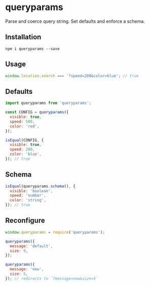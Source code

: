 # queryparams

Parse and coerce query string. Set defaults and enforce a schema.

## Installation

```
npm i queryparams --save
```

## Usage

```javascript
window.location.search === '?speed=200&color=blue'; // true
```

## Defaults

```javascript
import queryparams from 'queryparams';

const CONFIG = queryparams({
  visible: true,
  speed: 500,
  color: 'red',
});

isEqual(CONFIG, {
  visible: true,
  speed: 200,
  color: 'blue',
}); // true
```

## Schema

```javascript
isEqual(queryparams.schema(), {
  visible: 'boolean',
  speed: 'number',
  color: 'string',
}); // true
```

## Reconfigure

```javascript
window.queryparams = require('queryparams');

queryparams({
  message: 'default',
  size: 9,
});

queryparams({
  message: 'new',
  size: 5,
}); // redirects to `?message=new&size=5`
```
